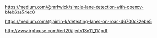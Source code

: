 https://medium.com/@mrhwick/simple-lane-detection-with-opencv-bfeb6ae54ec0

https://medium.com/@jaimin-k/detecting-lanes-on-road-46700c32ebe5

http://www.irphouse.com/ijert20/ijertv13n11_117.pdf
